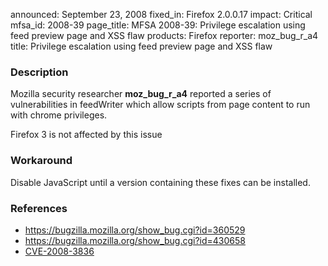announced: September 23, 2008
fixed_in: Firefox 2.0.0.17
impact: Critical
mfsa_id: 2008-39
page_title: MFSA 2008-39: Privilege escalation using feed preview page and XSS flaw
products: Firefox
reporter: moz_bug_r_a4
title: Privilege escalation using feed preview page and XSS flaw

<h3>Description</h3>

<p>Mozilla security researcher <strong>moz_bug_r_a4</strong> reported a
series of vulnerabilities in feedWriter which allow scripts from page
content to run with chrome privileges.</p>

<p class="note">Firefox 3 is not affected by this issue</p>

<h3>Workaround</h3>

<p>Disable JavaScript until a version containing these fixes can be installed.</p>

<h3>References</h3>

<ul>
  <li><a href="https://bugzilla.mozilla.org/show_bug.cgi?id=360529">https://bugzilla.mozilla.org/show_bug.cgi?id=360529</a></li>
  <li><a href="https://bugzilla.mozilla.org/show_bug.cgi?id=430658">https://bugzilla.mozilla.org/show_bug.cgi?id=430658</a></li>
  <li><a class="ex-ref" href="http://cve.mitre.org/cgi-bin/cvename.cgi?name=CVE-2008-3836">
      CVE-2008-3836</a></li>
</ul>



